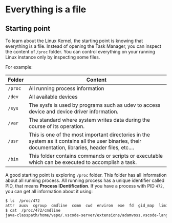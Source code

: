 # Everything is a file

## Starting point

To learn about the Linux Kernel, the starting point is knowing that everything is a file. Instead of opening the Task Manager, you can inspect the content of `/proc` folder. You can control everything on your running Linux instance only by inspecting some files.

For example:

| Folder | Content |
|--------|---------|
| `/proc` | All running process information |
| `/dev` | All available devices |
| `/sys` | The sysfs is used by programs such as udev to access device and device driver information. |
| `/var` | The standard where system writes data during the course of its operation. |
| `/usr` | This is one of the most important directories in the system as it contains all the user binaries, their documentation, libraries, header files, etc.... |
| `/bin` | This folder contains commands or scripts or executable which can be executed to accomplish a task. |

A good starting point is exploring `/proc` folder. This folder has all information about all running process. All running process has a unique identifier called PID, that means **Process IDentification**. If you have a process with PID `472`, you can get all information about it using:

```bash
$ ls  /proc/472
attr  auxv  cgroup  cmdline  comm  cwd  environ  exe  fd  gid_map  limits  maps  mountinfo  mounts  mountstats  net  ns  oom_adj  oom_score_adj  root  schedstat  setgroups  smaps  stat  statm  status  task  uid_map
$ cat  /proc/472/cmdline 
java-classpath/home/vepo/.vscode-server/extensions/adamvoss.vscode-languagetool-3.8.0/lib/languagetool-languageserver/build/install/languagetool-languageserver/lib/*:/home/vepo/.vscode-server/extensions/adamvoss.vscode-languagetool-pt-3.8.0/lib/*App54469
```